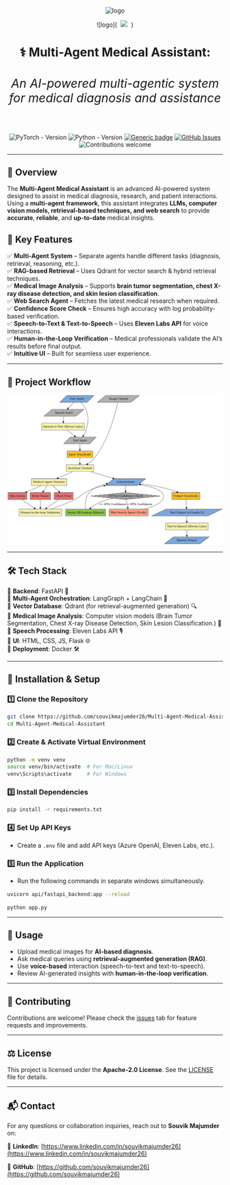 <div align="center">
 
![logo](https://github.com/souvikmajumder26/Multi-Agent-Medical-Assistant/blob/main/assets/logo.jpg)  

![logo](<kbd> <img src="https://github.com/souvikmajumder26/Multi-Agent-Medical-Assistant/blob/dev/assets/logo.jpg" /> </kbd>)

<!-- ![logo](https://images.weserv.nl/?url=https://github.com/souvikmajumder26/Multi-Agent-Medical-Assistant/blob/dev/assets/logo.jpg?raw=True&v=4&h=300&w=300&fit=cover&mask=circle&maxage=7d
) -->

<h1 align="center"><strong>⚕️ Multi-Agent Medical Assistant:<h6 align="center">An AI-powered multi-agentic system for medical diagnosis and assistance</h6></strong></h1>

![PyTorch - Version](https://img.shields.io/badge/PYTORCH-2.0+-red?style=for-the-badge&logo=pytorch)
![Python - Version](https://img.shields.io/badge/PYTHON-3.9+-blue?style=for-the-badge&logo=python&logoColor=white)
[![Generic badge](https://img.shields.io/badge/License-Apache-<COLOR>.svg?style=for-the-badge)](https://github.com/souvikmajumder26/Land-Cover-Semantic-Segmentation-PyTorch/blob/main/LICENSE) 
[![GitHub Issues](https://img.shields.io/github/issues/souvikmajumder26/Land-Cover-Semantic-Segmentation-PyTorch.svg?style=for-the-badge)](https://github.com/souvikmajumder26/Land-Cover-Semantic-Segmentation-PyTorch/issues)
![Contributions welcome](https://img.shields.io/badge/contributions-welcome-orange.svg?style=for-the-badge)

</div>

----

<!-- # 🏥 Multi-Agent Medical Assistant  
🚀 **An AI-powered multi-agent system for medical diagnosis and assistance**   -->

## 📌 Overview  
The **Multi-Agent Medical Assistant** is an advanced AI-powered system designed to assist in medical diagnosis, research, and patient interactions. Using a **multi-agent framework**, this assistant integrates **LLMs, computer vision models, retrieval-based techniques, and web search** to provide **accurate**, **reliable**, and **up-to-date** medical insights.

## 🌟 Key Features  
✅ **Multi-Agent System** – Separate agents handle different tasks (diagnosis, retrieval, reasoning, etc.).  
✅ **RAG-based Retrieval** – Uses Qdrant for vector search & hybrid retrieval techniques.  
✅ **Medical Image Analysis** – Supports **brain tumor segmentation, chest X-ray disease detection, and skin lesion classification**.  
✅ **Web Search Agent** – Fetches the latest medical research when required.  
✅ **Confidence Score Check** – Ensures high accuracy with log probability-based verification.  
✅ **Speech-to-Text & Text-to-Speech** – Uses **Eleven Labs API** for voice interactions.  
✅ **Human-in-the-Loop Verification** – Medical professionals validate the AI’s results before final output.  
✅ **Intuitive UI** – Built for seamless user experience.  

---

## 📌 Project Workflow  
![Project Workflow](assets/medical_chatbot_flowchart.png)


---

## 🛠️ Tech Stack  
🔹 **Backend**: FastAPI 🚀  
🔹 **Multi-Agent Orchestration**: LangGraph + LangChain 🤖  
🔹 **Vector Database**: Qdrant (for retrieval-augmented generation) 🔍  
🔹 **Medical Image Analysis**: Computer vision models (Brain Tumor Segmentation, Chest X-ray Disease Detection, Skin Lesion Classification.) 🏥  
🔹 **Speech Processing**: Eleven Labs API 🎙️  
🔹 **UI**: HTML, CSS, JS, Flask 🌐  
🔹 **Deployment**: Docker 🛠️  

---

## 🚀 Installation & Setup  

### 1️⃣ Clone the Repository  
```bash  
git clone https://github.com/souvikmajumder26/Multi-Agent-Medical-Assistant.git  
cd Multi-Agent-Medical-Assistant  
```

### 2️⃣ Create & Activate Virtual Environment  
```bash  
python -m venv venv  
source venv/bin/activate  # For Mac/Linux  
venv\Scripts\activate     # For Windows  
```

### 3️⃣ Install Dependencies  
```bash  
pip install -r requirements.txt  
```

### 4️⃣ Set Up API Keys  
- Create a `.env` file and add API keys (Azure OpenAI, Eleven Labs, etc.).  

### 5️⃣ Run the Application  
- Run the following commands in separate windows simultaneously.
```bash  
uvicorn api/fastapi_backend:app --reload
```

```bash
python app.py
```

---

## 📌 Usage  
- Upload medical images for **AI-based diagnosis**.  
- Ask medical queries using **retrieval-augmented generation (RAG)**.  
- Use **voice-based** interaction (speech-to-text and text-to-speech).  
- Review AI-generated insights with **human-in-the-loop verification**.  

---

## 🤝 Contributing  
Contributions are welcome! Please check the [issues](https://github.com/souvikmajumder26/Multi-Agent-Medical-Assistant/issues) tab for feature requests and improvements.  

---

## ⚖️ License  
This project is licensed under the **Apache-2.0 License**. See the [LICENSE](LICENSE) file for details.  

---

## 📬 Contact  
For any questions or collaboration inquiries, reach out to **Souvik Majumder** on:  

🔗 **LinkedIn**: [https://www.linkedin.com/in/souvikmajumder26](https://www.linkedin.com/in/souvikmajumder26)

🔗 **GitHub**: [https://github.com/souvikmajumder26](https://github.com/souvikmajumder26)  

